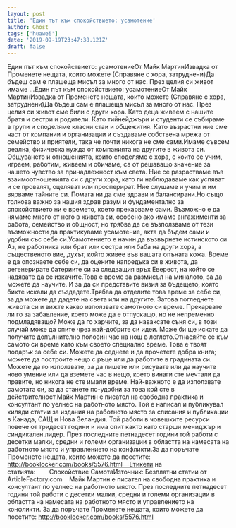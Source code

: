 ```yaml
---
layout: post
title: 'Един път към спокойствието: усамотение'
author: Ghost
tags: ['huawei']
date: '2019-09-19T23:47:38.121Z'
draft: false
---
```


Един път към спокойствието: усамотениеОт Майк МартинИзвадка от Променете нещата, които можете (Справяне с хора, затруднени)Да бъдеш сам е плашеща мисъл за много от нас. През целия си живот имаме ...Един път към спокойствието: усамотениеОт Майк МартинИзвадка от Променете нещата, които можете (Справяне с хора, затруднени)Да бъдеш сам е плашеща мисъл за много от нас. През целия си живот сме били с други хора. Като деца живеем с нашите братя и сестри и родители. Като тийнейджъри и студенти се събираме в групи и споделяме класни стаи и общежития. Като възрастни ние сме част от компании и организации и създаваме собствена мрежа от семейство и приятели, така че почти никога не сме сами.Имаме съвсем реална, физическа нужда от компанията на другите в живота си. Общуването и отношенията, които споделяме с хора, с които се учим, играем, работим, живеем и обичаме, са от решаващо значение за нашето чувство за принадлежност към света. Ние се разрастваме във взаимоотношенията си с други хора, като ги наблюдаваме как успяват и се провалят, оцеляват или просперират. Ние слушаме и учим и им вярваме тайните си. Помага ни да сме здрави и балансирани.Но също толкова важно за нашия здрав разум и фундаментално за спокойствието ни е времето, което прекарваме сами. Възможно е да нямаме много от него в живота си, особено ако имаме ангажименти за работа, семейство и общност, но трябва да се възползваме от тези възможности да практикуваме усамотение, акта да бъдем сами и удобни със себе си.Усамотението е начин да възвърнете истинското си Аз, не работника или брат или сестра или баба на други хора, а същественото вие, духът, който живее във вашата опъната кожа. Време е да опознаете себе си, да оцените напредъка си в живота, да регенерирате батериите си за следващия връх Еверест, на който се надявате да се изкачите.Това е време за размисъл на миналото, за да можете да научите. И за да си представите визия за бъдещето, която бихте искали да създадете.Трябва да отделите това време за себе си, за да можете да дадете на света или на другите. Затова погледнете живота си и вижте какво използвате самотното си време. Прекарвате ли го за забавление, което може да е отпускащо, но не непременно подмладяващо? Може да го харчите, за да наваксате съня си, в този случай може да спите чрез най-добрите си идеи. Може би ще искате да получите допълнително половин час на нощ в леглото.Отнасяйте се към самото си време като към своето специално време. Това е твоят подарък за себе си. Можете да седнете и да прочетете добра книга; можете да построите нещо с ръце или да работите в градината си. Можете да го използвате, за да пишете или рисувате или да научите ново умение или да вземете час в нещо, което винаги сте мечтали да правите, но никога не сте имали време. Най-важното е да използвате самотата си, за да станете по-удобни за това кой сте в действителност.Майк Мартин е писател на свободна практика и консултант по уелнес на работното място. Той е написал и публикувал хиляди статии за издания на работното място за списания и публикации в Канада, САЩ и Нова Зеландия. Той работи в човешките ресурси повече от тридесет години и има опит както като старши мениджър и синдикален лидер. През последните петнадесет години той работи с десетки малки, средни и големи организации в областта на намесата на работното място и управлението на конфликти.За да поръчате Променете нещата, които можете да посетите: http://booklocker.com/books/5576.html    Етикети на статията:        Спокойствие СамотаИзточник: Безплатни статии от ArticleFactory.com    Майк Мартин е писател на свободна практика и консултант по уелнес на работното място. През последните петнадесет години той работи с десетки малки, средни и големи организации в областта на намесата на работното място и управлението на конфликти. За да поръчате Променете нещата, които можете да посетите: http://booklocker.com/books/5576.html
